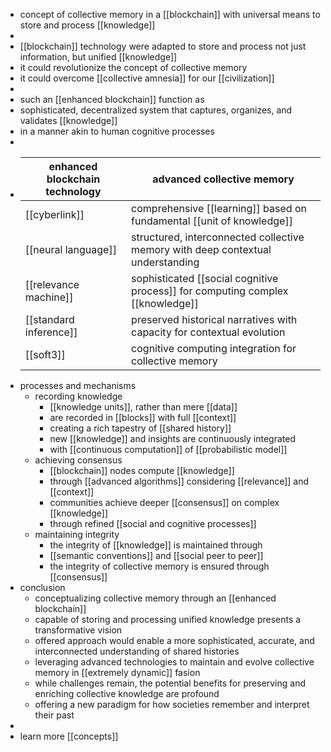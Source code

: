 - concept of collective memory in a [[blockchain]] with universal means to store and process [[knowledge]]
-
- [[blockchain]] technology were adapted to store and process not just information, but unified [[knowledge]]
- it could revolutionize the concept of collective memory
- it could overcome [[collective amnesia]] for our [[civilization]]
-
- such an [[enhanced blockchain]] function as
- sophisticated, decentralized system that captures, organizes, and validates [[knowledge]]
- in a manner akin to human cognitive processes
-
- | enhanced blockchain technology         | advanced collective memory           |
  |--------------------------------------------|------------------------------------------|
  | [[cyberlink]]               | comprehensive [[learning]] based on fundamental [[unit of knowledge]] |
  | [[neural language]] | structured, interconnected collective memory with deep contextual understanding |
  | [[relevance machine]] | sophisticated [[social cognitive process]] for computing complex [[knowledge]] |
  | [[standard inference]] | preserved historical narratives with capacity for contextual evolution |
  | [[soft3]]        | cognitive computing integration for collective memory |
- processes and mechanisms
	- recording knowledge
		- [[knowledge units]], rather than mere [[data]]
		- are recorded in [[blocks]] with full [[context]]
		- creating a rich tapestry of [[shared history]]
		- new [[knowledge]] and insights are continuously integrated
		- with [[continuous computation]] of [[probabilistic model]]
	- achieving consensus
		- [[blockchain]] nodes compute [[knowledge]]
		- through [[advanced algorithms]] considering [[relevance]] and [[context]]
		- communities achieve deeper [[consensus]] on complex [[knowledge]]
		- through refined  [[social and cognitive processes]]
	- maintaining integrity
		- the integrity of [[knowledge]] is maintained through
		- [[semantic conventions]] and [[social peer to peer]]
		- the integrity of collective memory is ensured through [[consensus]]
- conclusion
	- conceptualizing collective memory through an [[enhanced blockchain]]
	- capable of storing and processing unified knowledge presents a transformative vision
	- offered approach would enable a more sophisticated, accurate, and interconnected understanding of shared histories
	- leveraging advanced technologies to maintain and evolve collective memory in [[extremely dynamic]] fasion
	- while challenges remain, the potential benefits for preserving and enriching collective knowledge are profound
	- offering a new paradigm for how societies remember and interpret their past
-
- learn more [[concepts]]
